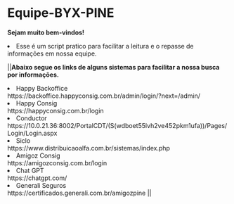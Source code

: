 # Equipe-BYX-PINE

**Sejam muito bem-vindos!**

<li>Esse é um script pratico para facilitar a leitura e o repasse de informações em nossa equipe.</li>


||**Abaixo segue os links de alguns sistemas para facilitar a nossa busca por informações.**

<li>Happy Backoffice</li>
https://backoffice.happyconsig.com.br/admin/login/?next=/admin/

<li>Happy Consig</li>
https://happyconsig.com.br/login

<li>Conductor</li>
https://10.0.21.36:8002/PortalCDT/(S(wdboet55lvh2ve452pkm1ufa))/Pages/Login/Login.aspx

<li>Siclo</li>
https://www.distribuicaoalfa.com.br/sistemas/index.php

<li>Amigoz Consig</li>
https://amigozconsig.com.br/login

<li>Chat GPT</li>
https://chatgpt.com/

<li>Generali Seguros</li>
https://certificados.generali.com.br/amigozpine ||

